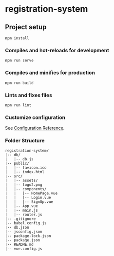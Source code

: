 # registration-system

## Project setup
```
npm install
```

### Compiles and hot-reloads for development
```
npm run serve
```

### Compiles and minifies for production
```
npm run build
```

### Lints and fixes files
```
npm run lint
```

### Customize configuration
See [Configuration Reference](https://cli.vuejs.org/config/).

### Folder Structure
```plaintext
registration-system/
|-- db/
|   |-- db.js
|-- public/
|   |-- favicon.ico
|   |-- index.html
|-- src/
|   |-- assets/
|   |-- logo2.png
|   |-- components/
|   |   |-- HomePage.vue
|   |   |-- Login.vue
|   |   |-- SignUp.vue
|   |-- App.vue
|   |-- main.js
|   |-- router.js
|-- .gitignore
|-- babel.config.js
|-- db.json
|-- jsconfig.json
|-- package-lock.json
|-- package.json
|-- README.md
|-- vue.config.js
```
